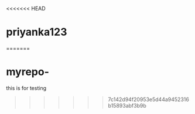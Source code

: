 <<<<<<< HEAD
# priyanka123
=======
# myrepo-
this is for testing
>>>>>>> 7c142d94f20953e5d44a9452316b15893abf3b9b
